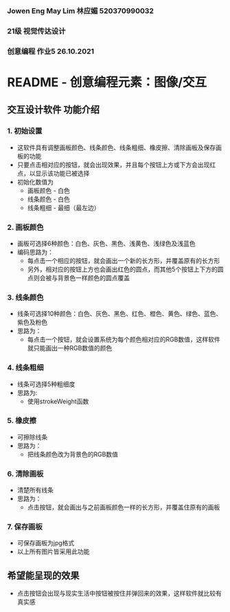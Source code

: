 ### Jowen Eng May Lim 林应媚 520370990032
### 21级 视觉传达设计
### 创意编程 作业5 26.10.2021
# README - 创意编程元素：图像/交互

## 交互设计软件 功能介绍
### 1. 初始设置
- 这软件具有调整画板颜色、线条颜色、线条粗细、橡皮擦、清除画板及保存画板的功能
- 只要点击相对应的按钮，就会出现效果，并且每个按钮上方或下方会出现红点，以显示该功能已被选择
- 初始化数值为
    - 画板颜色 - 白色
    - 线条颜色 - 白色
    - 线条粗细 - 最细（最左边）

### 2. 画板颜色
- 画板可选择6种颜色：白色、灰色、黑色、浅黄色、浅绿色及浅蓝色
- 编码思路为：
    - 每点击一个相应的按钮，就会画出一个新的长方形，并覆盖原有的长方形
    - 另外，相对应的按钮上方也会画出红色的圆点，而其他5个按钮上下方的圆点则会被与背景色一样颜色的圆点覆盖

### 3. 线条颜色
- 线条可选择10种颜色：白色、灰色、黑色、红色、橙色、黄色、绿色、蓝色、紫色及粉色
- 思路为：
    - 每点击一个按钮，就会设置系统为每个颜色相对应的RGB数值，这样软件就只能画出一种RGB数值的颜色

### 4. 线条粗细
- 线条可选择5种粗细度
- 思路为: 
    - 使用strokeWeight函数

### 5. 橡皮擦
- 可擦除线条
- 思路为：
    - 把线条颜色改为背景色的RGB数值

### 6. 清除画板
- 清楚所有线条
- 思路为：
    - 点击按钮，就会画出与之前画板颜色一样的长方形，并覆盖住原有的画板

### 7. 保存画板
- 可保存画板为jpg格式
- 以上所有图片皆采用此功能

## 希望能呈现的效果
- 点击按钮会出现与现实生活中按钮被按住并弹回来的效果，这样软件就比较有真实感